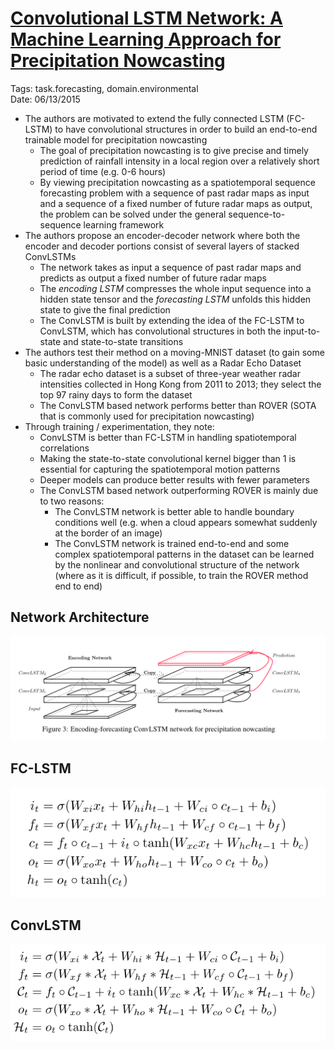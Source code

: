 # [Convolutional LSTM Network: A Machine Learning Approach for Precipitation Nowcasting](https://arxiv.org/abs/1506.04214)

Tags: task.forecasting, domain.environmental  
Date: 06/13/2015

- The authors are motivated to extend the fully connected LSTM (FC-LSTM) to have convolutional structures in order to build an end-to-end trainable model for precipitation nowcasting
    - The goal of precipitation nowcasting is to give precise and timely prediction of rainfall intensity in a local region over a relatively short period of time (e.g. 0-6 hours)
    - By viewing precipitation nowcasting as a spatiotemporal sequence forecasting problem with a sequence of past radar maps as input and a sequence of a fixed number of future radar maps as output, the problem can be solved under the general sequence-to-sequence learning framework
- The authors propose an encoder-decoder network where both the encoder and decoder portions consist of several layers of stacked ConvLSTMs
    - The network takes as input a sequence of past radar maps and predicts as output a fixed number of future radar maps
    - The *encoding LSTM* compresses the whole input sequence into a hidden state tensor and the *forecasting LSTM* unfolds this hidden state to give the final prediction
    - The ConvLSTM is built by extending the idea of the FC-LSTM to ConvLSTM, which has convolutional structures in both the input-to-state and state-to-state transitions
- The authors test their method on a moving-MNIST dataset (to gain some basic understanding of the model) as well as a Radar Echo Dataset
    - The radar echo dataset is a subset of three-year weather radar intensities collected in Hong Kong from 2011 to 2013; they select the top 97 rainy days to form the dataset
    - The ConvLSTM based network performs better than ROVER (SOTA that is commonly used for precipitation nowcasting)
- Through training / experimentation, they note:
    - ConvLSTM is better than FC-LSTM in handling spatiotemporal correlations
    - Making the state-to-state convolutional kernel bigger than 1 is essential for capturing the spatiotemporal motion patterns
    - Deeper models can produce better results with fewer parameters
    - The ConvLSTM based network outperforming ROVER is mainly due to two reasons:
        - The ConvLSTM network is better able to handle boundary conditions well (e.g. when a cloud appears somewhat suddenly at the border of an image)
        - The ConvLSTM network is trained end-to-end and some complex spatiotemporal patterns in the dataset can be learned by the nonlinear and convolutional structure of the network (where as it is difficult, if possible, to train the ROVER method end to end)

## Network Architecture

![](./images/conv_lstm_network.png)

## FC-LSTM

![](./images/fc_lstm.png)

## ConvLSTM

![](./images/conv_lstm.png)
